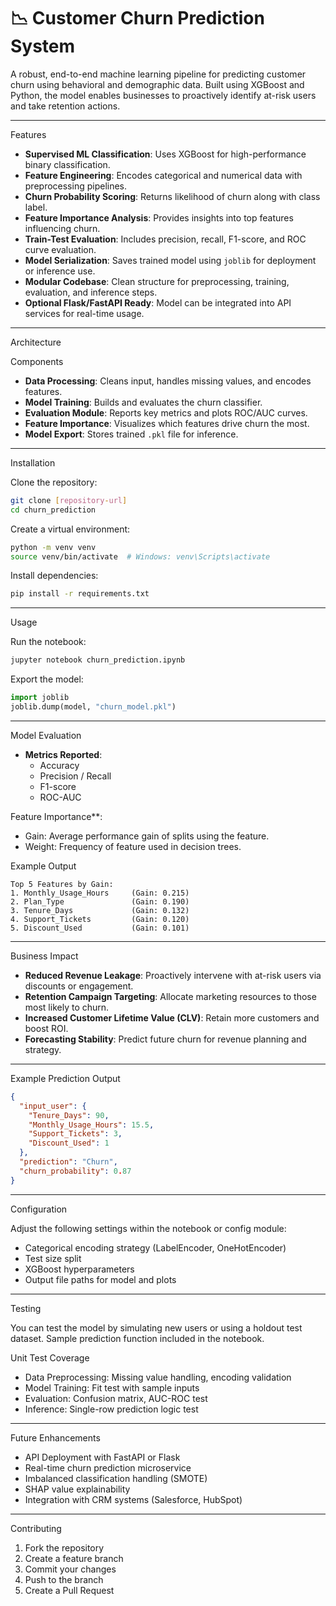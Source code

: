 # 📉 Customer Churn Prediction System

A robust, end-to-end machine learning pipeline for predicting customer churn using behavioral and demographic data. Built using XGBoost and Python, the model enables businesses to proactively identify at-risk users and take retention actions.

---

Features

- **Supervised ML Classification**: Uses XGBoost for high-performance binary classification.
- **Feature Engineering**: Encodes categorical and numerical data with preprocessing pipelines.
- **Churn Probability Scoring**: Returns likelihood of churn along with class label.
- **Feature Importance Analysis**: Provides insights into top features influencing churn.
- **Train-Test Evaluation**: Includes precision, recall, F1-score, and ROC curve evaluation.
- **Model Serialization**: Saves trained model using `joblib` for deployment or inference use.
- **Modular Codebase**: Clean structure for preprocessing, training, evaluation, and inference steps.
- **Optional Flask/FastAPI Ready**: Model can be integrated into API services for real-time usage.

---

Architecture

Components

- **Data Processing**: Cleans input, handles missing values, and encodes features.
- **Model Training**: Builds and evaluates the churn classifier.
- **Evaluation Module**: Reports key metrics and plots ROC/AUC curves.
- **Feature Importance**: Visualizes which features drive churn the most.
- **Model Export**: Stores trained `.pkl` file for inference.

---

Installation

 Clone the repository:
```bash
git clone [repository-url]
cd churn_prediction
```

 Create a virtual environment:
```bash
python -m venv venv
source venv/bin/activate  # Windows: venv\Scripts\activate
```

Install dependencies:
```bash
pip install -r requirements.txt
```

---

Usage

 Run the notebook:
```bash
jupyter notebook churn_prediction.ipynb
```

 Export the model:
```python
import joblib
joblib.dump(model, "churn_model.pkl")
```

---

 Model Evaluation

- **Metrics Reported**:
  - Accuracy
  - Precision / Recall
  - F1-score
  - ROC-AUC

Feature Importance**:
  - Gain: Average performance gain of splits using the feature.
  - Weight: Frequency of feature used in decision trees.

 Example Output

```
Top 5 Features by Gain:
1. Monthly_Usage_Hours     (Gain: 0.215)
2. Plan_Type               (Gain: 0.190)
3. Tenure_Days             (Gain: 0.132)
4. Support_Tickets         (Gain: 0.120)
5. Discount_Used           (Gain: 0.101)
```

---

Business Impact

- **Reduced Revenue Leakage**: Proactively intervene with at-risk users via discounts or engagement.
- **Retention Campaign Targeting**: Allocate marketing resources to those most likely to churn.
- **Increased Customer Lifetime Value (CLV)**: Retain more customers and boost ROI.
- **Forecasting Stability**: Predict future churn for revenue planning and strategy.

---

Example Prediction Output

```json
{
  "input_user": {
    "Tenure_Days": 90,
    "Monthly_Usage_Hours": 15.5,
    "Support_Tickets": 3,
    "Discount_Used": 1
  },
  "prediction": "Churn",
  "churn_probability": 0.87
}
```

---

Configuration

Adjust the following settings within the notebook or config module:

- Categorical encoding strategy (LabelEncoder, OneHotEncoder)
- Test size split
- XGBoost hyperparameters
- Output file paths for model and plots

---

Testing

You can test the model by simulating new users or using a holdout test dataset. Sample prediction function included in the notebook.

Unit Test Coverage

- Data Preprocessing: Missing value handling, encoding validation
- Model Training: Fit test with sample inputs
- Evaluation: Confusion matrix, AUC-ROC test
- Inference: Single-row prediction logic test

---

Future Enhancements

- API Deployment with FastAPI or Flask
- Real-time churn prediction microservice
- Imbalanced classification handling (SMOTE)
- SHAP value explainability
- Integration with CRM systems (Salesforce, HubSpot)

---

Contributing

1. Fork the repository
2. Create a feature branch
3. Commit your changes
4. Push to the branch
5. Create a Pull Request